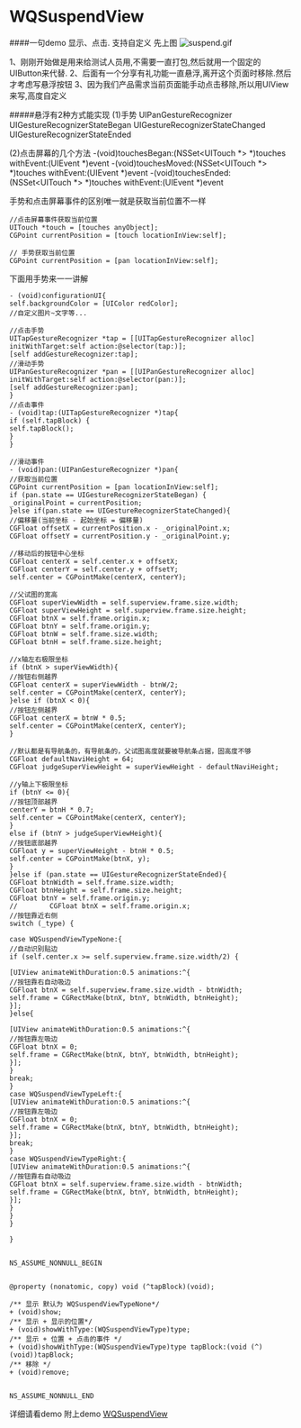 # WQSuspendView
####一句demo 显示、点击. 支持自定义
先上图
![suspend.gif](https://upload-images.jianshu.io/upload_images/2835602-a7290db1e68a38a4.gif?imageMogr2/auto-orient/strip)

1、刚刚开始做是用来给测试人员用,不需要一直打包,然后就用一个固定的UIButton来代替.
2、后面有一个分享有礼功能一直悬浮,离开这个页面时移除.然后才考虑写悬浮按钮
3、因为我们产品需求当前页面能手动点击移除,所以用UIView 来写,高度自定义

#####悬浮有2种方式能实现
(1)手势 UIPanGestureRecognizer
UIGestureRecognizerStateBegan
UIGestureRecognizerStateChanged
UIGestureRecognizerStateEnded

(2)点击屏幕的几个方法
-(void)touchesBegan:(NSSet<UITouch *> *)touches withEvent:(UIEvent *)event
-(void)touchesMoved:(NSSet<UITouch *> *)touches withEvent:(UIEvent *)event
-(void)touchesEnded:(NSSet<UITouch *> *)touches withEvent:(UIEvent *)event

手势和点击屏幕事件的区别唯一就是获取当前位置不一样
```
//点击屏幕事件获取当前位置
UITouch *touch = [touches anyObject];
CGPoint currentPosition = [touch locationInView:self];

// 手势获取当前位置
CGPoint currentPosition = [pan locationInView:self];
```

下面用手势来一一讲解
```
- (void)configurationUI{
self.backgroundColor = [UIColor redColor];
//自定义图片~文字等...

//点击手势
UITapGestureRecognizer *tap = [[UITapGestureRecognizer alloc] initWithTarget:self action:@selector(tap:)];
[self addGestureRecognizer:tap];
//滑动手势
UIPanGestureRecognizer *pan = [[UIPanGestureRecognizer alloc] initWithTarget:self action:@selector(pan:)];
[self addGestureRecognizer:pan];
}
//点击事件
- (void)tap:(UITapGestureRecognizer *)tap{
if (self.tapBlock) {
self.tapBlock();
}
}

//滑动事件
- (void)pan:(UIPanGestureRecognizer *)pan{
//获取当前位置
CGPoint currentPosition = [pan locationInView:self];
if (pan.state == UIGestureRecognizerStateBegan) {
_originalPoint = currentPosition;
}else if(pan.state == UIGestureRecognizerStateChanged){
//偏移量(当前坐标 - 起始坐标 = 偏移量)
CGFloat offsetX = currentPosition.x - _originalPoint.x;
CGFloat offsetY = currentPosition.y - _originalPoint.y;

//移动后的按钮中心坐标
CGFloat centerX = self.center.x + offsetX;
CGFloat centerY = self.center.y + offsetY;
self.center = CGPointMake(centerX, centerY);

//父试图的宽高
CGFloat superViewWidth = self.superview.frame.size.width;
CGFloat superViewHeight = self.superview.frame.size.height;
CGFloat btnX = self.frame.origin.x;
CGFloat btnY = self.frame.origin.y;
CGFloat btnW = self.frame.size.width;
CGFloat btnH = self.frame.size.height;

//x轴左右极限坐标
if (btnX > superViewWidth){
//按钮右侧越界
CGFloat centerX = superViewWidth - btnW/2;
self.center = CGPointMake(centerX, centerY);
}else if (btnX < 0){
//按钮左侧越界
CGFloat centerX = btnW * 0.5;
self.center = CGPointMake(centerX, centerY);
}

//默认都是有导航条的，有导航条的，父试图高度就要被导航条占据，固高度不够
CGFloat defaultNaviHeight = 64;
CGFloat judgeSuperViewHeight = superViewHeight - defaultNaviHeight;

//y轴上下极限坐标
if (btnY <= 0){
//按钮顶部越界
centerY = btnH * 0.7;
self.center = CGPointMake(centerX, centerY);
}
else if (btnY > judgeSuperViewHeight){
//按钮底部越界
CGFloat y = superViewHeight - btnH * 0.5;
self.center = CGPointMake(btnX, y);
}
}else if (pan.state == UIGestureRecognizerStateEnded){
CGFloat btnWidth = self.frame.size.width;
CGFloat btnHeight = self.frame.size.height;
CGFloat btnY = self.frame.origin.y;
//        CGFloat btnX = self.frame.origin.x;
//按钮靠近右侧
switch (_type) {

case WQSuspendViewTypeNone:{
//自动识别贴边
if (self.center.x >= self.superview.frame.size.width/2) {

[UIView animateWithDuration:0.5 animations:^{
//按钮靠右自动吸边
CGFloat btnX = self.superview.frame.size.width - btnWidth;
self.frame = CGRectMake(btnX, btnY, btnWidth, btnHeight);
}];
}else{

[UIView animateWithDuration:0.5 animations:^{
//按钮靠左吸边
CGFloat btnX = 0;
self.frame = CGRectMake(btnX, btnY, btnWidth, btnHeight);
}];
}
break;
}
case WQSuspendViewTypeLeft:{
[UIView animateWithDuration:0.5 animations:^{
//按钮靠左吸边
CGFloat btnX = 0;
self.frame = CGRectMake(btnX, btnY, btnWidth, btnHeight);
}];
break;
}
case WQSuspendViewTypeRight:{
[UIView animateWithDuration:0.5 animations:^{
//按钮靠右自动吸边
CGFloat btnX = self.superview.frame.size.width - btnWidth;
self.frame = CGRectMake(btnX, btnY, btnWidth, btnHeight);
}];
}
}
}

}

```

```

NS_ASSUME_NONNULL_BEGIN


@property (nonatomic, copy) void (^tapBlock)(void);

/** 显示 默认为 WQSuspendViewTypeNone*/
+ (void)show;
/** 显示 + 显示的位置*/
+ (void)showWithType:(WQSuspendViewType)type;
/** 显示 + 位置 + 点击的事件 */
+ (void)showWithType:(WQSuspendViewType)type tapBlock:(void (^)(void))tapBlock;
/** 移除 */
+ (void)remove;


NS_ASSUME_NONNULL_END
```
详细请看demo
附上demo [WQSuspendView](https://github.com/liwq87112/WQSuspendView)
